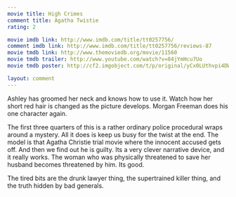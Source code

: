 ```yaml
---
movie title: High Crimes
comment title: Agatha Twistie
rating: 2

movie imdb link: http://www.imdb.com/title/tt0257756/
comment imdb link: http://www.imdb.com/title/tt0257756/reviews-87
movie tmdb link: http://www.themoviedb.org/movie/11560
movie tmdb trailer: http://www.youtube.com/watch?v=84jYmHcu7Uo
movie tmdb poster: http://cf2.imgobject.com/t/p/original/yCx0LUthvpi4DWPE679OmU54rd6.jpg

layout: comment
---
```


Ashley has groomed her neck and knows how to use it. Watch how her short red hair is changed as the picture develops. Morgan Freeman does his one character again. 

The first three quarters of this is a rather ordinary police procedural wraps around a mystery. All it does is keep us busy for the twist at the end. The model is that Agatha Christie trial movie where the innocent accused gets off. And then we find out he is guilty. Its a very clever narrative device, and it really works. The woman who was physically threatened to save her husband becomes threatened by him. Its good.

The tired bits are the drunk lawyer thing, the supertrained killer thing, and the truth hidden by bad generals.